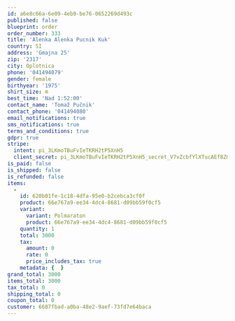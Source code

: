 ```yaml
---
id: a6e8c66a-6e09-4eb9-be76-0652269d493c
published: false
blueprint: order
order_number: 333
title: 'Alenka Alenka Pucnik Kuk'
country: SI
address: 'Gmajna 25'
zip: '2317'
city: Oplotnica
phone: '041494079'
gender: female
birthyear: '1975'
shirt_size: m
best_time: 'Nad 1:52:00'
contact_name: 'Tomaž Pučnik'
contact_phone: '041494080'
email_notifications: true
sms_notifications: true
terms_and_conditions: true
gdpr: true
stripe:
  intent: pi_3LKmoTBuFvIeTKRH2tP5XnH5
  client_secret: pi_3LKmoTBuFvIeTKRH2tP5XnH5_secret_V7vZcbfYlXTucAEf8ZmxHf7ay
is_paid: false
is_shipped: false
is_refunded: false
items:
  -
    id: 620b01fe-1c18-4dfa-95e0-b2cebca3cf0f
    product: 66e767a9-ee34-4dc4-8681-d09bb59f0cf5
    variant:
      variant: Polmaraton
      product: 66e767a9-ee34-4dc4-8681-d09bb59f0cf5
    quantity: 1
    total: 3000
    tax:
      amount: 0
      rate: 0
      price_includes_tax: true
    metadata: {  }
grand_total: 3000
items_total: 3000
tax_total: 0
shipping_total: 0
coupon_total: 0
customer: 6687fbad-a0ba-48e2-9aef-73fd7e64baca
---
```

